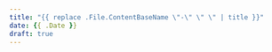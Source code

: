 ```yaml
---
title: "{{ replace .File.ContentBaseName \"-\" \" \" | title }}"
date: {{ .Date }}
draft: true
---
```

